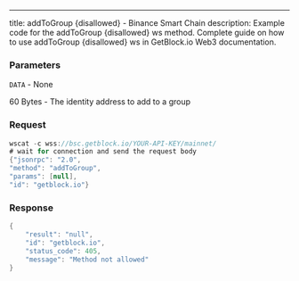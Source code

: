 ---
title: addToGroup  {disallowed} - Binance Smart Chain
description: Example code for the addToGroup  {disallowed} ws method. Сomplete guide on how to use addToGroup  {disallowed} ws in GetBlock.io Web3 documentation.

### Parameters


`DATA` - None

60 Bytes - The identity address to add to a group

### Request

``` java
wscat -c wss://bsc.getblock.io/YOUR-API-KEY/mainnet/ 
# wait for connection and send the request body 
{"jsonrpc": "2.0",
"method": "addToGroup",
"params": [null],
"id": "getblock.io"}
```

###  Response

``` java
{
    "result": "null",
    "id": "getblock.io",
    "status_code": 405,
    "message": "Method not allowed"
}
```

